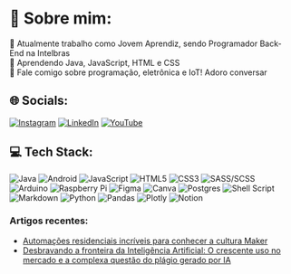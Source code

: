 # 💫 Sobre mim:
💼 Atualmente trabalho como Jovem Aprendiz, sendo Programador Back-End na Intelbras<br>
🧠 Aprendendo Java, JavaScript, HTML e CSS<br>
💬 Fale comigo sobre programação, eletrônica e IoT! Adoro conversar<br>


## 🌐 Socials:
[![Instagram](https://img.shields.io/badge/Instagram-%23E4405F.svg?logo=Instagram&logoColor=white)](https://www.instagram.com/pedroo_nietoo/)
[![LinkedIn](https://img.shields.io/badge/LinkedIn-%230077B5.svg?logo=linkedin&logoColor=white)](https://www.linkedin.com/in/pedroo-nietoo/)
[![YouTube](https://img.shields.io/badge/YouTube-%23FF0000.svg?logo=YouTube&logoColor=white)](https://www.youtube.com/@Pedroo-Nietoo) 

## 💻 Tech Stack:
![Java](https://img.shields.io/badge/java-%23ED8B00.svg?style=for-the-badge&logo=java&logoColor=white)
![Android](https://img.shields.io/badge/android-%2320232a.svg?style=for-the-badge&logo=android&logoColor=%a4c639)
![JavaScript](https://img.shields.io/badge/javascript-%23323330.svg?style=for-the-badge&logo=javascript&logoColor=%23F7DF1E)
![HTML5](https://img.shields.io/badge/html5-%23E34F26.svg?style=for-the-badge&logo=html5&logoColor=white)
![CSS3](https://img.shields.io/badge/css3-%231572B6.svg?style=for-the-badge&logo=css3&logoColor=white)
![SASS/SCSS](https://img.shields.io/badge/SASS/SCSS-hotpink.svg?style=for-the-badge&logo=SASS&logoColor=white)
![Arduino](https://img.shields.io/badge/-Arduino-00979D?style=for-the-badge&logo=Arduino&logoColor=white)
![Raspberry Pi](https://img.shields.io/badge/-RaspberryPi-C51A4A?style=for-the-badge&logo=Raspberry-Pi)
![Figma](https://img.shields.io/badge/figma-%23F24E1E.svg?style=for-the-badge&logo=figma&logoColor=white)
![Canva](https://img.shields.io/badge/Canva-%2300C4CC.svg?style=for-the-badge&logo=Canva&logoColor=white)
![Postgres](https://img.shields.io/badge/postgres-%23316192.svg?style=for-the-badge&logo=postgresql&logoColor=white)
![Shell Script](https://img.shields.io/badge/shell_script-%23121011.svg?style=for-the-badge&logo=gnu-bash&logoColor=white)
![Markdown](https://img.shields.io/badge/markdown-%23000000.svg?style=for-the-badge&logo=markdown&logoColor=white)
![Python](https://img.shields.io/badge/python-3670A0?style=for-the-badge&logo=python&logoColor=ffdd54)
![Pandas](https://img.shields.io/badge/pandas-%23150458.svg?style=for-the-badge&logo=pandas&logoColor=white)
![Plotly](https://img.shields.io/badge/Plotly-%233F4F75.svg?style=for-the-badge&logo=plotly&logoColor=white)
![Notion](https://img.shields.io/badge/Notion-%23000000.svg?style=for-the-badge&logo=notion&logoColor=white)

### Artigos recentes:
- [Automações residenciais incríveis para conhecer a cultura Maker](https://www.linkedin.com/pulse/automa%25C3%25A7%25C3%25B5es-residenciais-incr%25C3%25ADveis-para-conhecer-maker-pedro/?trackingId=BY5wCl%2FMQaeSuQrTzpJffw%3D%3D)
- [Desbravando a fronteira da Inteligência Artificial: O crescente uso no mercado e a complexa questão do plágio gerado por IA](https://www.linkedin.com/pulse/desbravando-fronteira-da-intelig%25C3%25AAncia-artificial-o-e-pedro/?trackingId=58x1wbTbQ1WA5mDSvy4vXA%3D%3D)

